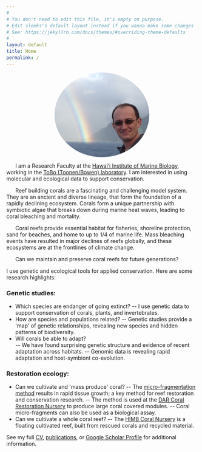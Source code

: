 ```yaml
---
#
# You don't need to edit this file, it's empty on purpose.
# Edit sleeks's default layout instead if you wanna make some changes
# See: https://jekyllrb.com/docs/themes/#overriding-theme-defaults
#
layout: default
title: Home
permalink: /
---
```


<div class="container">
<style>
img {
  border-radius: 50%;
  display: block;
  margin-left: auto;
  margin-right: auto;
}
</style>
<img src="/images/forsman.png" alt="Zac H. Forsman PhD" style="width:250px">
</div>




&nbsp;&nbsp;&nbsp;&nbsp;&nbsp;&nbsp;I am a Research Faculty at the [Hawaiʻi Institute of Marine Biology](http://www.himb.hawaii.edu/), working in the [ToBo (Toonen/Bowen) laboratory](http://tobolab.org/people/postdoctoral-researchers/zach-forsman/). I am interested in using molecular and ecological data to support conservation.

&nbsp;&nbsp;&nbsp;&nbsp;&nbsp;&nbsp;Reef building corals are a fascinating and challenging model system. They are an ancient and diverse lineage, that form the foundation of a rapidly declining ecosystem. Corals form a unique partnership with symbiotic algae that breaks down during marine heat waves, leading to coral bleaching and mortality.

&nbsp;&nbsp;&nbsp;&nbsp;&nbsp;&nbsp;Coral reefs provide essential habitat for fisheries, shoreline protection, sand for beaches, and home to up to 1/4 of marine life. Mass bleaching events have resulted in major declines of reefs globally, and these ecosystems are at the frontlines of climate change.

&nbsp;&nbsp;&nbsp;&nbsp;&nbsp;&nbsp;Can we maintain and preserve coral reefs for future generations?

I use genetic and ecological tools for applied conservation. Here are some research highlights:

### Genetic studies:

- Which species are endanger of going extinct?
-- I use genetic data to support conservation of corals, plants, and invertebrates.
- How are species and populations related?
-- Genetic studies provide a 'map' of genetic relationships, revealing new species and hidden patterns of biodiversity.
- Will corals be able to adapt?  
-- We have found surprising genetic structure and evidence of recent adaptation across habitats.
-- Genomic data is revealing rapid adaptation and host-symbiont co-evolution.


### Restoration ecology:
- Can we cultivate and 'mass produce' coral?
-- The [micro-fragmentation method](https://peerj.com/articles/1313/) results in rapid tissue growth; a key method for reef restoration and conservation research.
-- The method is used at the [DAR Coral Restoration Nursery](https://dlnr.hawaii.gov/blog/2016/02/11/nr16-30/) to produce large coral covered modules.
-- Coral micro-fragments can also be used as a biological assay.
- Can we cultivate a whole coral reef?
-- The [HIMB Coral Nursery](/himb-coral-nursery) is a floating cultivated reef, built from rescued corals and recycled material.

See my full [CV](http://www2.hawaii.edu/~zac/misc/full_cv.pdf), [publications](/publications), or [Google Scholar Profile](https://scholar.google.com/citations?user=MyhFvt4AAAAJ&hl=en&authuser=1) for additional information.
